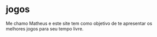 # jogos
Me chamo Matheus e este site tem como objetivo de te apresentar os melhores jogos para seu tempo livre. 
